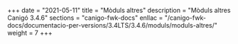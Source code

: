 +++
date        = "2021-05-11"
title       = "Mòduls altres"
description = "Mòduls altres Canigó 3.4.6"
sections    = "canigo-fwk-docs"
enllac		= "/canigo-fwk-docs/documentacio-per-versions/3.4LTS/3.4.6/moduls/moduls-altres/"
weight		= 7
+++
